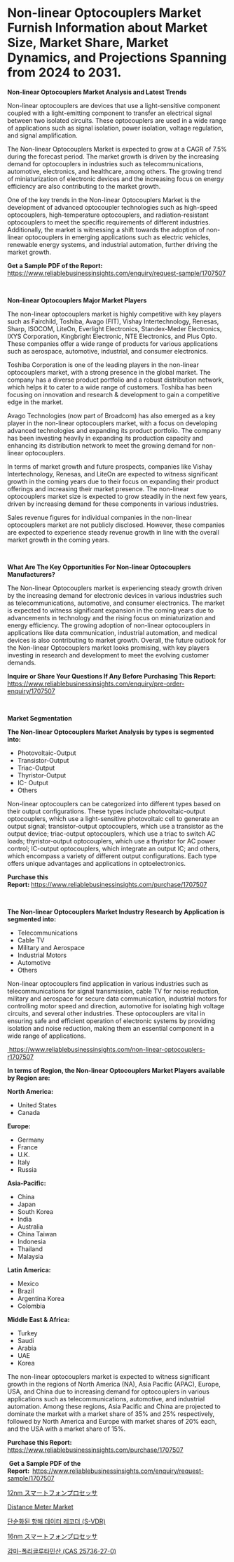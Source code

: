 <p><h1>Non-linear Optocouplers Market Furnish Information about Market Size, Market Share, Market Dynamics, and Projections Spanning from 2024 to 2031.</h1></p><p><strong>Non-linear Optocouplers Market Analysis and Latest Trends</strong></p>
<p><p>Non-linear optocouplers are devices that use a light-sensitive component coupled with a light-emitting component to transfer an electrical signal between two isolated circuits. These optocouplers are used in a wide range of applications such as signal isolation, power isolation, voltage regulation, and signal amplification.</p><p>The Non-linear Optocouplers Market is expected to grow at a CAGR of 7.5% during the forecast period. The market growth is driven by the increasing demand for optocouplers in industries such as telecommunications, automotive, electronics, and healthcare, among others. The growing trend of miniaturization of electronic devices and the increasing focus on energy efficiency are also contributing to the market growth.</p><p>One of the key trends in the Non-linear Optocouplers Market is the development of advanced optocoupler technologies such as high-speed optocouplers, high-temperature optocouplers, and radiation-resistant optocouplers to meet the specific requirements of different industries. Additionally, the market is witnessing a shift towards the adoption of non-linear optocouplers in emerging applications such as electric vehicles, renewable energy systems, and industrial automation, further driving the market growth.</p></p>
<p><strong>Get a Sample PDF of the Report:&nbsp;</strong> <a href="https://www.reliablebusinessinsights.com/enquiry/request-sample/1707507">https://www.reliablebusinessinsights.com/enquiry/request-sample/1707507</a></p>
<p>&nbsp;</p>
<p><strong>Non-linear Optocouplers Major Market Players</strong></p>
<p><p>The non-linear optocouplers market is highly competitive with key players such as Fairchild, Toshiba, Avago (FIT), Vishay Intertechnology, Renesas, Sharp, ISOCOM, LiteOn, Everlight Electronics, Standex-Meder Electronics, IXYS Corporation, Kingbright Electronic, NTE Electronics, and Plus Opto. These companies offer a wide range of products for various applications such as aerospace, automotive, industrial, and consumer electronics.</p><p>Toshiba Corporation is one of the leading players in the non-linear optocouplers market, with a strong presence in the global market. The company has a diverse product portfolio and a robust distribution network, which helps it to cater to a wide range of customers. Toshiba has been focusing on innovation and research & development to gain a competitive edge in the market.</p><p>Avago Technologies (now part of Broadcom) has also emerged as a key player in the non-linear optocouplers market, with a focus on developing advanced technologies and expanding its product portfolio. The company has been investing heavily in expanding its production capacity and enhancing its distribution network to meet the growing demand for non-linear optocouplers.</p><p>In terms of market growth and future prospects, companies like Vishay Intertechnology, Renesas, and LiteOn are expected to witness significant growth in the coming years due to their focus on expanding their product offerings and increasing their market presence. The non-linear optocouplers market size is expected to grow steadily in the next few years, driven by increasing demand for these components in various industries.</p><p>Sales revenue figures for individual companies in the non-linear optocouplers market are not publicly disclosed. However, these companies are expected to experience steady revenue growth in line with the overall market growth in the coming years.</p></p>
<p>&nbsp;</p>
<p><strong>What Are The Key Opportunities For Non-linear Optocouplers Manufacturers?</strong></p>
<p><p>The Non-linear Optocouplers market is experiencing steady growth driven by the increasing demand for electronic devices in various industries such as telecommunications, automotive, and consumer electronics. The market is expected to witness significant expansion in the coming years due to advancements in technology and the rising focus on miniaturization and energy efficiency. The growing adoption of non-linear optocouplers in applications like data communication, industrial automation, and medical devices is also contributing to market growth. Overall, the future outlook for the Non-linear Optocouplers market looks promising, with key players investing in research and development to meet the evolving customer demands.</p></p>
<p><strong>Inquire or Share Your Questions If Any Before Purchasing This Report:</strong> <a href="https://www.reliablebusinessinsights.com/enquiry/pre-order-enquiry/1707507">https://www.reliablebusinessinsights.com/enquiry/pre-order-enquiry/1707507</a></p>
<p>&nbsp;</p>
<p><strong>Market Segmentation</strong></p>
<p><strong>The Non-linear Optocouplers Market Analysis by types is segmented into:</strong></p>
<p><ul><li>Photovoltaic-Output</li><li>Transistor-Output</li><li>Triac-Output</li><li>Thyristor-Output</li><li>IC- Output</li><li>Others</li></ul></p>
<p><p>Non-linear optocouplers can be categorized into different types based on their output configurations. These types include photovoltaic-output optocouplers, which use a light-sensitive photovoltaic cell to generate an output signal; transistor-output optocouplers, which use a transistor as the output device; triac-output optocouplers, which use a triac to switch AC loads; thyristor-output optocouplers, which use a thyristor for AC power control; IC-output optocouplers, which integrate an output IC; and others, which encompass a variety of different output configurations. Each type offers unique advantages and applications in optoelectronics.</p></p>
<p><strong>Purchase this Report:&nbsp;</strong><a href="https://www.reliablebusinessinsights.com/purchase/1707507">https://www.reliablebusinessinsights.com/purchase/1707507</a></p>
<p>&nbsp;</p>
<p><strong>The Non-linear Optocouplers Market Industry Research by Application is segmented into:</strong></p>
<p><ul><li>Telecommunications</li><li>Cable TV</li><li>Military and Aerospace</li><li>Industrial Motors</li><li>Automotive</li><li>Others</li></ul></p>
<p><p>Non-linear optocouplers find application in various industries such as telecommunications for signal transmission, cable TV for noise reduction, military and aerospace for secure data communication, industrial motors for controlling motor speed and direction, automotive for isolating high voltage circuits, and several other industries. These optocouplers are vital in ensuring safe and efficient operation of electronic systems by providing isolation and noise reduction, making them an essential component in a wide range of applications.</p></p>
<p><a href="https://www.reliablebusinessinsights.com/non-linear-optocouplers-r1707507">&nbsp;https://www.reliablebusinessinsights.com/non-linear-optocouplers-r1707507</a></p>
<p><strong>In terms of Region, the Non-linear Optocouplers Market Players available by Region are:</strong></p>
<p>
    <p> <strong> North America: </strong>
        <ul>
            <li>United States</li>
            <li>Canada</li>
        </ul>
        </p> 
    <p> <strong> Europe: </strong>
        <ul>
            <li>Germany</li>
            <li>France</li>
            <li>U.K.</li>
            <li>Italy</li>
            <li>Russia</li>
        </ul>
        </p> 
    <p> <strong> Asia-Pacific: </strong>
        <ul>
            <li>China</li>
            <li>Japan</li>
            <li>South Korea</li>
            <li>India</li>
            <li>Australia</li>
            <li>China Taiwan</li>
            <li>Indonesia</li>
            <li>Thailand</li>
            <li>Malaysia</li>
        </ul>
        </p> 
    <p> <strong> Latin America: </strong>
        <ul>
            <li>Mexico</li>
            <li>Brazil</li>
            <li>Argentina Korea</li>
            <li>Colombia</li>
        </ul>
        </p> 
    <p> <strong> Middle East & Africa: </strong>
        <ul>
            <li>Turkey</li>
            <li>Saudi</li>
            <li>Arabia</li>
            <li>UAE</li>
            <li>Korea</li>
        </ul>
    </p>
    </p>
<p><p>The non-linear optocouplers market is expected to witness significant growth in the regions of North America (NA), Asia Pacific (APAC), Europe, USA, and China due to increasing demand for optocouplers in various applications such as telecommunications, automotive, and industrial automation. Among these regions, Asia Pacific and China are projected to dominate the market with a market share of 35% and 25% respectively, followed by North America and Europe with market shares of 20% each, and the USA with a market share of 15%.</p></p>
<p><strong>Purchase this Report: </strong><a href="https://www.reliablebusinessinsights.com/purchase/1707507">https://www.reliablebusinessinsights.com/purchase/1707507</a></p>
<p>&nbsp;<strong>Get a Sample PDF of the Report:&nbsp;&nbsp;</strong><a href="https://www.reliablebusinessinsights.com/enquiry/request-sample/1707507">https://www.reliablebusinessinsights.com/enquiry/request-sample/1707507</a></p>
<p><strong></strong></p>
<p><p><a href="https://github.com/leigh4852023/Market-Research-Report-List-1/blob/main/6747698103337.md">12nm スマートフォンプロセッサ</a></p><p><a href="https://github.com/IzaiahBartell/Market-Research-Report-List-1/blob/main/distance-meter-market.md">Distance Meter Market</a></p><p><a href="https://github.com/AlexanderElliott1993/Market-Research-Report-List-1/blob/main/506009596802.md">단순화된 항해 데이터 레코더 (S-VDR)</a></p><p><a href="https://github.com/alyle7648/Market-Research-Report-List-1/blob/main/8062349103336.md">16nm スマートフォンプロセッサ</a></p><p><a href="https://github.com/crfsywufhm81415/Market-Research-Report-List-2/blob/main/135288096803.md">감마-폴리글루타민산 (CAS 25736-27-0)</a></p></p>